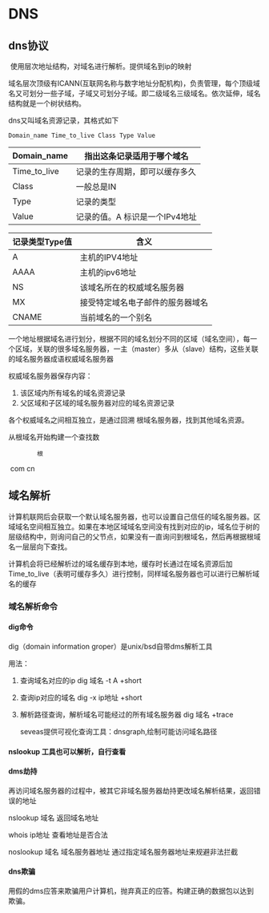 # DNS

## dns协议

​	使用层次地址结构，对域名进行解析。提供域名到ip的映射

域名层次顶级有ICANN(互联网名称与数字地址分配机构)，负责管理，每个顶级域名又可划分一些子域，子域又可划分子域。即二级域名三级域名。依次延伸，域名结构就是一个树状结构。

dns又叫域名资源记录，其格式如下

```
Domain_name Time_to_live Class Type Value
```

| Domain_name  | 指出这条记录适用于哪个域名     |
| ------------ | ------------------------------ |
| Time_to_live | 记录的生存周期，即可以缓存多久 |
| Class        | 一般总是IN                     |
| Type         | 记录的类型                     |
| Value        | 记录的值。A 标识是一个IPv4地址 |

| 记录类型Type值 | 含义                             |
| -------------- | -------------------------------- |
| A              | 主机的IPV4地址                   |
| AAAA           | 主机的ipv6地址                   |
| NS             | 该域名所在的权威域名服务器       |
| MX             | 接受特定域名电子邮件的服务器域名 |
| CNAME          | 当前域名的一个别名               |

一个地址根据域名进行划分，根据不同的域名划分不同的区域（域名空间），每一个区域，关联的很多域名服务器，一主（master）多从（slave）结构，这些关联的域名服务器成语权威域名服务器

权威域名服务器保存内容：

1. 该区域内所有域名的域名资源记录
2. 父区域和子区域的域名服务器对应的域名资源记录

各个权威域名之间相互独立，是通过回溯 根域名服务器，找到其他域名资源。

从根域名开始构建一个查找数

 			根

​	com				cn

## 域名解析

​		计算机联网后会获取一个默认域名服务器，也可以设置自己信任的域名服务器。区域域名空间相互独立。如果在本地区域域名空间没有找到对应的ip，域名位于树的层级结构中，则询问自己的父节点，如果没有一直询问到根域名，然后再根据根域名一层层向下查找。

​	计算机会将已经解析过的域名缓存到本地，缓存时长通过在域名资源后加Time_to_live（表明可缓存多久）进行控制，同样域名服务器也可以进行已解析域名的缓存

### 域名解析命令

#### dig命令

dig（domain information groper）是unix/bsd自带dms解析工具

用法：

1. 查询域名对应的ip       dig 域名 -t A +short

2. 查询ip对应的域名  dig -x ip地址 +short  

3. 解析路径查询，解析域名可能经过的所有域名服务器    dig 域名  +trace

   seveas提供可视化查询工具：dnsgraph,绘制可能访问域名路径

   

   
#### nslookup 工具也可以解析，自行查看

#### dms劫持

   再访问域名服务器的过程中，被其它非域名服务器劫持更改域名解析结果，返回错误的地址

   nslookup 域名  返回域名地址

   whois ip地址   查看地址是否合法

   noslookup 域名  域名服务器地址   通过指定域名服务器地址来规避非法拦截

####    dns欺骗

用假的dms应答来欺骗用户计算机，抛弃真正的应答。构建正确的数据包以达到欺骗。

   

   

